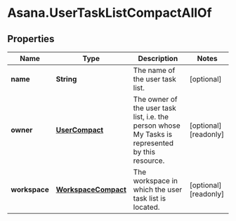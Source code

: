 # Asana.UserTaskListCompactAllOf

## Properties

Name | Type | Description | Notes
------------ | ------------- | ------------- | -------------
**name** | **String** | The name of the user task list. | [optional] 
**owner** | [**UserCompact**](UserCompact.md) | The owner of the user task list, i.e. the person whose My Tasks is represented by this resource. | [optional] [readonly] 
**workspace** | [**WorkspaceCompact**](WorkspaceCompact.md) | The workspace in which the user task list is located. | [optional] [readonly] 


